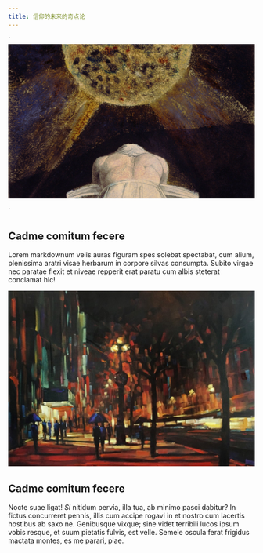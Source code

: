 ```yaml
---
title: 信仰的未来的奇点论
---
```


`
  ![卷首语img](../../resources/journalOne/心智/1/1.jpg "卷首语")

`


## Cadme comitum fecere

Lorem markdownum velis auras figuram spes solebat spectabat, cum alium,
plenissima aratri visae herbarum in corpore silvas consumpta. Subito virgae nec
paratae flexit et niveae repperit erat paratu cum albis steterat conclamat hic!

  ![心智img](../../resources/journalOne/卷首语/1.jpg "心智img")

## Cadme comitum fecere

Nocte suae ligat! *Si* nitidum pervia, illa tua, ab minimo pasci dabitur? In
fictus concurreret pennis, illis cum accipe rogavi in et nostro cum lacertis
hostibus ab saxo ne. Genibusque vixque; sine videt terribili lucos ipsum vobis
resque, et suum pietatis fulvis, est velle. Semele oscula ferat frigidus mactata
montes, es me parari, piae.




